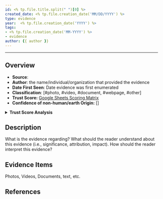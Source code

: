 ```yaml
---
id: <% tp.file.title.split(" ")[0] %>
created_date: <% tp.file.creation_date('MM/DD/YYYY') %>
type: evidence
year:  <% tp.file.creation_date('YYYY') %>
tags:
- <% tp.file.creation_date('MM-YYYY') %>
- evidence
author: {{ author }}
---
```


----

## Overview

- **Source**:
- **Author**: the name/individual/organization that provided the evidence
- **Date First Seen**: Date evidence was first enumerated
- **Classification**: [#photo, #video, #document, #webpage, #other]
- **Trust Score:** [Google Sheets Scoring Matrix](https://docs.google.com/spreadsheets/d/1CUarxE7P1cPwgWXwJzzeWnZGm1c6Wp2Ttazdt3VPM_s/edit?usp=sharing)
- **Confidence of non-human/earth Origin:** []

<details>
<summary><b>Trust Score Analysis</b></summary>
<IMG src="https://publish-01.obsidian.md/access/1c31a6f93f82a49b0a9eb31193d6cdec/_images/" alt="Trust Score"/>
</details>

## Description

What is the evidence regarding? What should the reader understand about this evidence (i.e., significance, attribution, impact). How should the reader interpret this evidence?

## Evidence Items

Photos, Videos, Documents, text, etc. 

## References
